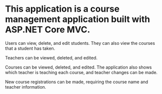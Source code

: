 # This application is a course management application built with ASP.NET Core MVC.

Users can view, delete, and edit students. They can also view the courses that a student has taken.

Teachers can be viewed, deleted, and edited.

Courses can be viewed, deleted, and edited. The application also shows which teacher is teaching each course, and teacher changes can be made.

New course registrations can be made, requiring the course name and teacher information.

